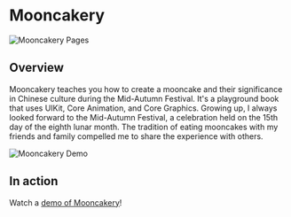 # Mooncakery
![Mooncakery Pages](Images/mooncakery.png)


## Overview
Mooncakery teaches you how to create a mooncake and their significance in Chinese culture during the Mid-Autumn Festival. It's a playground book that uses UIKit, Core Animation, and Core Graphics. Growing up, I always looked forward to the Mid-Autumn Festival, a celebration held on the 15th day of the eighth lunar month. The tradition of eating mooncakes with my friends and family compelled me to share the experience with others.

![Mooncakery Demo](Images/mooncakery2.png)

## In action
Watch a [demo of Mooncakery](https://youtu.be/22fNhZOYoHc)!
